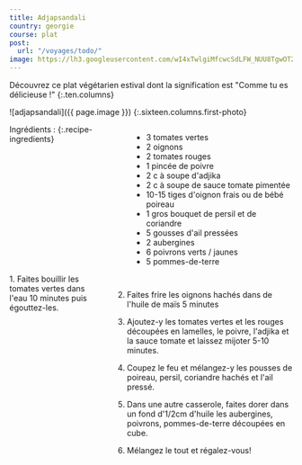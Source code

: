 ```yaml
---
title: Adjapsandali
country: georgie
course: plat
post:
  url: "/voyages/todo/"
image: https://lh3.googleusercontent.com/wI4xTwlgiMfcwcSdLFW_NUU8TgwOT2sHURG3LxdpMXl2sS92Pjw6tCORGAOYkuRBrGaatVl_tf2OXQOhT_EUIOKniIBg4hMGTy4vuAoPSV2fiAFm4FlKjcpDkSuboYdN7cTHRoDsvDTZB-HYqxrmnq5WH8JEYooyq0jL8LAALhvR9gz0F1GSak0ouzXo08jPBulY_vO4gl69_9BHsi-RLY3YApIdc36Oqqilc5HcJobaPh3EGwz0HjwN-MxnBfxn88Lgbvo00ZimnWMuzW762Ru7poQjb6V1ZDmIOXT_c_KBCWRRYCHbaLa5gDSoAEBPQqGpxz20yW07m_0L06zYpKt4byyk2DDsJ3ogIdFx80RprEMOZ9NpSAAWUtmnzH_dw_t3HRvu5wMBmMcgs8cX3Dz2EwUEMvY3awiAhwjsojLpoWgC0McILeelaK43IyNYU9kOI0ecNjbsFIW8zK8O7JJNiOCvVTV7myX366TfMo9I2XF9MzKH_w4X0BHxr1zuNIr8dUCBZAkaSAmLQ2IEpg-hkANbAEgxmRZYp-ujzb9pGbbBcNR7J3uoGV4qzK4-1MY076DB5Mcu5o_ULVUpj6E2x1qvkYcRb5doShfCe_zeoeeY8659QWHdTp1_sg8TyRSmjCuw2OHYVdmKiap0y6e6kJo0oRirl_eGpUhQcLgxWDfnXE9VGO3CIw5gQQO5BrCp_o-kpiJz1P0xt_AFgCJgDpb2VUaa8gtzYbJTUl_FApaM=w900
---
```


Découvrez ce plat végétarien estival dont la signification est "Comme tu es délicieuse !"
{:.ten.columns}

<!--fin extrait-->

![adjapsandali]({{ page.image }})
{:.sixteen.columns.first-photo}

<div class="four columns" markdown="1">
Ingrédients :
{:.recipe-ingredients}

- 3 tomates vertes
- 2 oignons
- 2 tomates rouges
- 1 pincée de poivre
- 2 c à soupe d'adjika
- 2 c à soupe de sauce tomate pimentée
- 10-15 tiges d'oignon frais ou de bébé poireau
- 1 gros bouquet de persil et de coriandre
- 5 gousses d'ail pressées
- 2 aubergines
- 6 poivrons verts / jaunes
- 5 pommes-de-terre
</div>

<div class="ten columns" markdown="1">
1. Faites bouillir les tomates vertes dans l'eau 10 minutes puis égouttez-les.

2. Faites frire les oignons hachés dans de l'huile de maïs 5 minutes

3. Ajoutez-y les tomates vertes et les rouges découpées en lamelles, le poivre, l'adjika et la sauce tomate et laissez mijoter 5-10 minutes.

4. Coupez le feu et mélangez-y les pousses de poireau, persil, coriandre hachés et l'ail pressé.

5. Dans une autre casserole, faites dorer dans un fond d'1/2cm d'huile les aubergines, poivrons, pommes-de-terre découpées en cube.

6. Mélangez le tout et régalez-vous!
</div>

